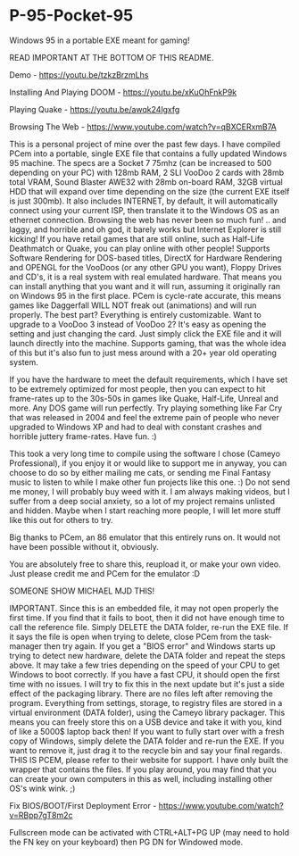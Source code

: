 # P-95-Pocket-95
Windows 95 in a portable EXE meant for gaming!

READ IMPORTANT AT THE BOTTOM OF THIS README.

Demo - https://youtu.be/tzkzBrzmLhs

Installing And Playing DOOM - https://youtu.be/xKuOhFnkP9k

Playing Quake - https://youtu.be/awqk24lgxfg

Browsing The Web - https://www.youtube.com/watch?v=qBXCERxmB7A

This is a personal project of mine over the past few days. I have compiled PCem into a portable, single EXE file that contains a fully updated Windows 95 machine. The specs are a Socket 7 75mhz (can be increased to 500 depending on your PC) with 128mb RAM, 2 SLI VooDoo 2 cards with 28mb total VRAM, Sound Blaster AWE32 with 28mb on-board RAM, 32GB virtual HDD that will expand over time depending on the size (the current EXE itself is just 300mb). It also includes INTERNET, by default, it will automatically connect using your current ISP, then translate it to the Windows OS as an ethernet connection. Browsing the web has never been so much fun! .. and laggy, and horrible and oh god, it barely works but Internet Explorer is still kicking! If you have retail games that are still online, such as Half-Life Deathmatch or Quake, you can play online with other people! Supports Software Rendering for DOS-based titles, DirectX for Hardware Rendering and OPENGL for the VooDoos (or any other GPU you want), Floppy Drives and CD's, it is a real system with real emulated hardware. That means you can install anything that you want and it will run, assuming it originally ran on Windows 95 in the first place. PCem is cycle-rate accurate, this means games like Daggerfall WILL NOT freak out (animations) and will run properly. The best part? Everything is entirely customizable. Want to upgrade to a VooDoo 3 instead of VooDoo 2? It's easy as opening the setting and just changing the card. Just simply click the EXE file and it will launch directly into the machine. Supports gaming, that was the whole idea of this but it's also fun to just mess around with a 20+ year old operating system.

If you have the hardware to meet the default requirements, which I have set to be extremely optimized for most people, then you can expect to hit frame-rates up to the 30s-50s in games like Quake, Half-Life, Unreal and more. Any DOS game will run perfectly. Try playing something like Far Cry that was released in 2004 and feel the extreme pain of people who never upgraded to Windows XP and had to deal with constant crashes and horrible juttery frame-rates. Have fun. :)

This took a very long time to compile using the software I chose (Cameyo Professional), if you enjoy it or would like to support me in anyway, you can choose to do so by either mailing me cats, or sending me Final Fantasy music to listen to while I make other fun projects like this one. :) Do not send me money, I will probably buy weed with it. I am always making videos, but I suffer from a deep social anxiety, so a lot of my project remains unlisted and hidden. Maybe when I start reaching more people, I will let more stuff like this out for others to try.

Big thanks to PCem, an 86 emulator that this entirely runs on. It would not have been possible without it, obviously.

You are absolutely free to share this, reupload it, or make your own video. Just please credit me and PCem for the emulator :D

SOMEONE SHOW MICHAEL MJD THIS!

IMPORTANT. Since this is an embedded file, it may not open properly the first time. If you find that it fails to boot, then it did not have enough time to call the reference file. Simply DELETE the DATA folder, re-run the EXE file. If it says the file is open when trying to delete, close PCem from the task-manager then try again. If you get a "BIOS error" and Windows starts up trying to detect new hardware, delete the DATA folder and repeat the steps above. It may take a few tries depending on the speed of your CPU to get Windows to boot correctly. If you have a fast CPU, it should open the first time with no issues. I will try to fix this in the next update but it's just a side effect of the packaging library. There are no files left after removing the program. Everything from settings, storage, to registry files are stored in a virtual environment (DATA folder), using the Cameyo library packager. This means you can freely store this on a USB device and take it with you, kind of like a 5000$ laptop back then! If you want to fully start over with a fresh copy of Windows, simply delete the DATA folder and re-run the EXE. If you want to remove it, just drag it to the recycle bin and say your final regards. THIS IS PCEM, please refer to their website for support. I have only built the wrapper that contains the files. If you play around, you may find that you can create your own computers in this as well, including installing other OS's wink wink. ;)

Fix BIOS/BOOT/First Deployment Error - https://www.youtube.com/watch?v=RBpp7gT8m2c

Fullscreen mode can be activated with CTRL+ALT+PG UP (may need to hold the FN key on your keyboard) then PG DN for Windowed mode.
